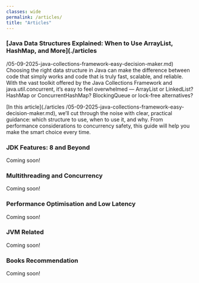 ```yaml
---
classes: wide
permalink: /articles/
title: "Articles"
---
```

### [Java Data Structures Explained: When to Use ArrayList, HashMap, and More](./articles
/05-09-2025-java-collections-framework-easy-decision-maker.md)
Choosing the right data structure in Java can make the difference between code that simply works and code that is truly fast, scalable, and reliable. With the vast toolkit offered by the Java Collections Framework and java.util.concurrent, it’s easy to feel overwhelmed — ArrayList or LinkedList? HashMap or ConcurrentHashMap? BlockingQueue or lock-free alternatives?  

[In this article](./articles
/05-09-2025-java-collections-framework-easy-decision-maker.md), we’ll cut through the noise with clear, practical guidance: which structure to use, when to use it, and why. From performance considerations to concurrency safety, this guide will help you make the smart choice every time.

### JDK Features: 8 and Beyond  
Coming soon!  

### Multithreading and Concurrency 
Coming soon!  

### Performance Optimisation and Low Latency  
Coming soon!  

### JVM Related  
Coming soon!  

### Books Recommendation  
Coming soon!
